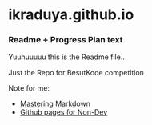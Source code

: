 # ikraduya.github.io
### Readme + Progress Plan text
Yuuhuuuuu this is the Readme file..

Just the Repo for BesutKode competition

Note for me:
- [Mastering Markdown](https://guides.github.com/features/mastering-markdown/)
- [Github pages for Non-Dev](http://dannguyen.github.io/github-for-portfolios/)
